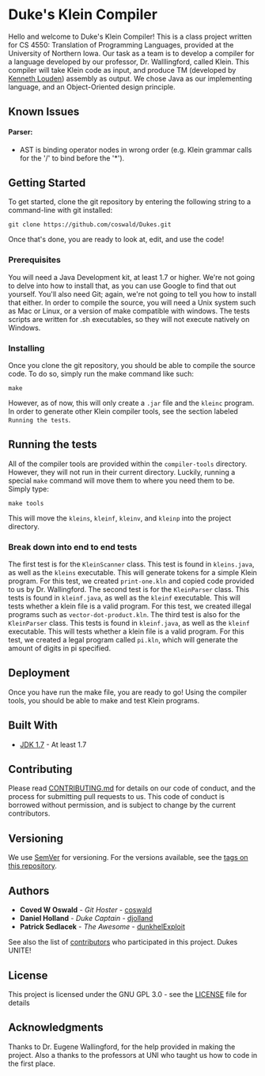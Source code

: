 # Duke's Klein Compiler

Hello and welcome to Duke's Klein Compiler! This is a class project written for CS 4550: Translation of Programming Languages, provided
at the University of Northern Iowa. Our task as a team is to develop a compiler for a language developed by our professor, Dr.
Walllingford, called Klein. This compiler will take Klein code as input, and produce TM (developed by [Kenneth Louden](http://www.cs.sjsu.edu/faculty/louden/)) assembly as output. We chose Java as our implementing language, and an Object-Oriented design
principle.

## Known Issues
#### Parser:
* AST is binding operator nodes in wrong order (e.g.  Klein grammar calls for the '/' to bind before the '*').

## Getting Started

To get started, clone the git repository by entering the following string to a command-line with git installed:
```
git clone https://github.com/coswald/Dukes.git
```
Once that's done, you are ready to look at, edit, and use the code!


### Prerequisites

You will need a Java Development kit, at least 1.7 or higher. We're not going to delve into how to install that, as you can use Google
to find that out yourself. You'll also need Git; again, we're not going to tell you how to install that either. In order to compile the
source, you will need a Unix system such as Mac or Linux, or a version of make compatible with windows. The tests scripts are written
for .sh executables, so they will not execute natively on Windows.

### Installing

Once you clone the git repository, you should be able to compile the source code. To do so, simply run the make command like such:
```
make
```
However, as of now, this will only create a `.jar` file and the `kleinc` program. In order to generate other Klein compiler tools, see
the section labeled `Running the tests`.

## Running the tests

All of the compiler tools are provided within the `compiler-tools` directory. However, they will not run in their current directory.
Luckily, running a special `make` command will move them to where you need them to be. Simply type:
```
make tools
```
This will move the `kleins`, `kleinf`, `kleinv`, and `kleinp` into the project directory.

### Break down into end to end tests

The first test is for the `KleinScanner` class. This test is found in `kleins.java`, as well as the `kleins` executable. This will
generate tokens for a simple Klein program. For this test, we created `print-one.kln` and copied code provided to us by Dr. Wallingford.
The second test is for the `KleinParser` class. This tests is found in `kleinf.java`, as well as the `kleinf` executable. This will
tests whether a klein file is a valid program. For this test, we created illegal programs such as `vector-dot-product.kln`.
The third test is also for the `KleinParser` class. This tests is found in `kleinf.java`, as well as the `kleinf` executable. This will
tests whether a klein file is a valid program. For this test, we created a legal program called `pi.kln`, which will generate the amount
of digits in pi specified.

## Deployment

Once you have run the make file, you are ready to go! Using the compiler tools, you should be able to make and test Klein programs.

## Built With

* [JDK 1.7](http://www.oracle.com/technetwork/java/javase/downloads/jdk7-downloads-1880260.html) - At least 1.7

## Contributing

Please read [CONTRIBUTING.md](https://gist.github.com/PurpleBooth/b24679402957c63ec426) for details on our code of conduct, and the
process for submitting pull requests to us.
This code of conduct is borrowed without permission, and is subject to change by the current contributors.

## Versioning

We use [SemVer](http://semver.org/) for versioning. For the versions available, see the [tags on this repository](https://github.com/coswald/Dukes/tags). 

## Authors

* **Coved W Oswald** - *Git Hoster* - [coswald](https://github.com/coswald/)
* **Daniel Holland** - *Duke Captain* - [djolland](https://github.com/djolland/)
* **Patrick Sedlacek** - *The Awesome* - [dunkhelExploit](https://github.com/dunkhelExploit/)

See also the list of [contributors](https://github.com/your/project/contributors) who participated in this project. Dukes UNITE!

## License

This project is licensed under the GNU GPL 3.0 - see the [LICENSE](LICENSE) file for details

## Acknowledgments

Thanks to Dr. Eugene Wallingford, for the help provided in making the project. Also a thanks to the professors at UNI who taught us how
to code in the first place.
